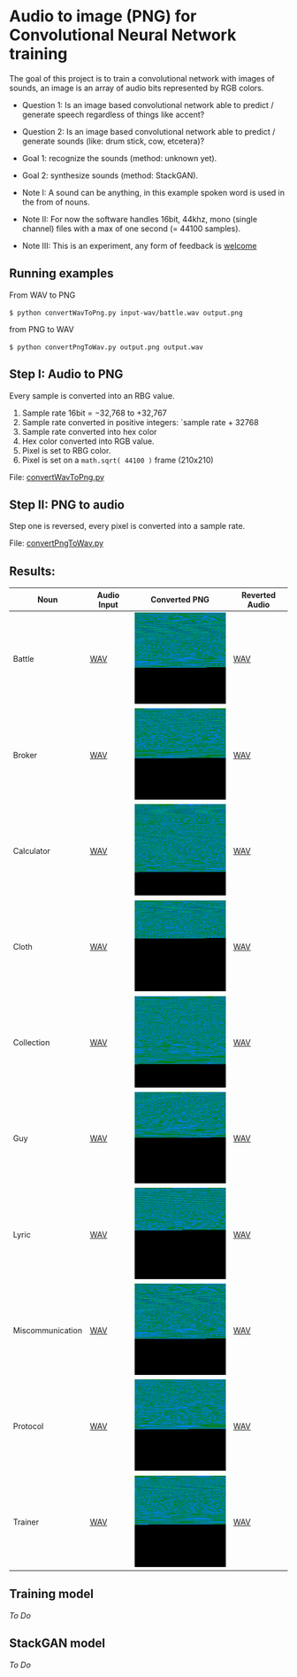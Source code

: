 # Audio to image (PNG) for Convolutional Neural Network training

The goal of this project is to train a convolutional network with images of sounds, an image is an array of audio bits represented by RGB colors.

- Question 1: Is an image based convolutional network able to predict / generate speech regardless of things like accent?
- Question 2: Is an image based convolutional network able to predict / generate sounds (like: drum stick, cow, etcetera)?

- Goal 1: recognize the sounds (method: unknown yet).
- Goal 2: synthesize sounds (method: StackGAN).

- Note I: A sound can be anything, in this example spoken word is used in the from of nouns.
- Note II: For now the software handles 16bit, 44khz, mono (single channel) files with a max of one second (= 44100 samples).
- Note III: This is an experiment, any form of feedback is [welcome](https://twitter.com/bobvanluijt)

## Running examples

From WAV to PNG

`$ python convertWavToPng.py input-wav/battle.wav output.png`

from PNG to WAV

`$ python convertPngToWav.py output.png output.wav`

## Step I: Audio to PNG

Every sample is converted into an RBG value.

1. Sample rate 16bit = −32,768 to +32,767
2. Sample rate converted in positive integers: `sample rate + 32768
3. Sample rate converted into hex color
4. Hex color converted into RGB value.
5. Pixel is set to RBG color.
6. Pixel is set on a `math.sqrt( 44100 )` frame (210x210)

File: [convertWavToPng.py](convertWavToPng.py)

## Step II: PNG to audio

Step one is reversed, every pixel is converted into a sample rate.

File: [convertPngToWav.py](convertPngToWav.py)

## Results:

| Noun | Audio Input | Converted PNG  | Reverted Audio |
| ------------- | ------------- | ----- | ----- |
| Battle | [WAV](input-wav/battle.wav) | ![PNG](output-png/battle.png) | [WAV](output-wav/battle.wav) |
| Broker | [WAV](input-wav/broker.wav) | ![PNG](output-png/broker.png) | [WAV](output-wav/broker.wav) |
| Calculator | [WAV](input-wav/calculator.wav) | ![PNG](output-png/calculator.png) | [WAV](output-wav/calculator.wav) |
| Cloth | [WAV](input-wav/cloth.wav) | ![PNG](output-png/cloth.png) | [WAV](output-wav/cloth.wav) |
| Collection | [WAV](input-wav/collection.wav) | ![PNG](output-png/collection.png) | [WAV](output-wav/collection.wav) |
| Guy | [WAV](input-wav/guy.wav) | ![PNG](output-png/guy.png) | [WAV](output-wav/guy.wav) |
| Lyric | [WAV](input-wav/lyric.wav) | ![PNG](output-png/lyric.png) | [WAV](output-wav/lyric.wav) |
| Miscommunication | [WAV](input-wav/miscommunication.wav) | ![PNG](output-png/battle.png) | [WAV](output-wav/battle.wav) |
| Protocol | [WAV](input-wav/protocol.wav) | ![PNG](output-png/protocol.png) | [WAV](output-wav/protocol.wav) |
| Trainer | [WAV](input-wav/trainer.wav) | ![PNG](output-png/trainer.png) | [WAV](output-wav/trainer.wav) |

## Training model

_To Do_

## StackGAN model

_To Do_

